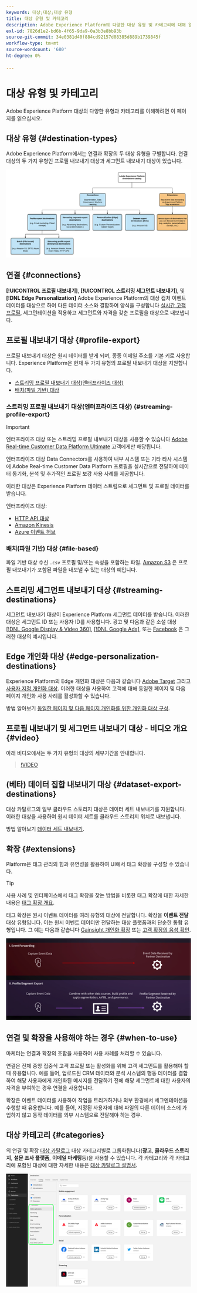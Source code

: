 ```yaml
---
keywords: 대상;대상;대상 유형
title: 대상 유형 및 카테고리
description: Adobe Experience Platform의 다양한 대상 유형 및 카테고리에 대해 알아봅니다.
exl-id: 7826d1e2-bd6b-4f65-9da9-0a3b3e8bb93b
source-git-commit: 34e0381d40f884cd92157d08385d889b1739845f
workflow-type: tm+mt
source-wordcount: '680'
ht-degree: 0%

---
```


# 대상 유형 및 카테고리

Adobe Experience Platform 대상의 다양한 유형과 카테고리를 이해하려면 이 페이지를 읽으십시오.

## 대상 유형 {#destination-types}

Adobe Experience Platform에서는 연결과 확장의 두 대상 유형을 구별합니다. 연결 대상의 두 가지 유형인 프로필 내보내기 대상과 세그먼트 내보내기 대상이 있습니다.

![대상 유형](./assets/destination-types/types-of-destinations.png)

## 연결 {#connections}

**[!UICONTROL 프로필 내보내기]**, **[!UICONTROL 스트리밍 세그먼트 내보내기]**, 및 **[!DNL Edge Personalization]** Adobe Experience Platform의 대상 캡처 이벤트 데이터를 대상으로 하여 다른 데이터 소스와 결합하여 양식을 구성합니다 [실시간 고객 프로필](../profile/home.md), 세그먼테이션을 적용하고 세그먼트와 자격을 갖춘 프로필을 대상으로 내보냅니다.

## 프로필 내보내기 대상 {#profile-export}

프로필 내보내기 대상은 원시 데이터를 받게 되며, 종종 이메일 주소를 기본 키로 사용합니다. Experience Platform은 현재 두 가지 유형의 프로필 내보내기 대상을 지원합니다.

* [스트리밍 프로필 내보내기 대상(엔터프라이즈 대상)](#streaming-profile-export)
* [배치(파일 기반) 대상](#file-based)

### 스트리밍 프로필 내보내기 대상(엔터프라이즈 대상) {#streaming-profile-export}

>[!IMPORTANT]
>
>엔터프라이즈 대상 또는 스트리밍 프로필 내보내기 대상을 사용할 수 있습니다 [Adobe Real-time Customer Data Platform Ultimate](https://helpx.adobe.com/legal/product-descriptions/real-time-customer-data-platform.html) 고객에게만 해당됩니다.

엔터프라이즈 대상 Data Connectors를 사용하여 내부 시스템 또는 기타 타사 시스템에 Adobe Real-time Customer Data Platform 프로필을 실시간으로 전달하여 데이터 동기화, 분석 및 추가적인 프로필 보강 사용 사례를 제공합니다.

이러한 대상은 Experience Platform 데이터 스트림으로 세그먼트 및 프로필 데이터를 받습니다.

엔터프라이즈 대상:

* [HTTP API 대상](catalog/streaming/http-destination.md)
* [Amazon Kinesis](catalog/cloud-storage/amazon-kinesis.md)
* [Azure 이벤트 허브](catalog/cloud-storage/azure-event-hubs.md)

### 배치(파일 기반) 대상 {#file-based}

파일 기반 대상 수신 `.csv` 프로필 및/또는 속성을 포함하는 파일. [Amazon S3](catalog/cloud-storage/amazon-s3.md) 은 프로필 내보내기가 포함된 파일을 내보낼 수 있는 대상의 예입니다.

## 스트리밍 세그먼트 내보내기 대상 {#streaming-destinations}

세그먼트 내보내기 대상이 Experience Platform 세그먼트 데이터를 받습니다. 이러한 대상은 세그먼트 ID 또는 사용자 ID를 사용합니다. 광고 및 다음과 같은 소셜 대상 [[!DNL Google Display & Video 360]](catalog/advertising/google-dv360.md), [[!DNL Google Ads]](catalog/advertising/google-ads-destination.md), 또는 [Facebook](catalog/social/facebook.md) 은 그러한 대상의 예시입니다.

## Edge 개인화 대상 {#edge-personalization-destinations}

Experience Platform의 Edge 개인화 대상은 다음과 같습니다 [Adobe Target](/help/destinations/catalog/personalization/adobe-target-connection.md) 그리고 [사용자 지정 개인화 대상](/help/destinations/catalog/personalization/custom-personalization.md). 이러한 대상을 사용하여 고객에 대해 동일한 페이지 및 다음 페이지 개인화 사용 사례를 활성화할 수 있습니다.

방법 알아보기 [동일한 페이지 및 다음 페이지 개인화를 위한 개인화 대상 구성](/help/destinations/ui/configure-personalization-destinations.md).

## 프로필 내보내기 및 세그먼트 내보내기 대상 - 비디오 개요 {#video}

아래 비디오에서는 두 가지 유형의 대상의 세부기간을 안내합니다.

>[!VIDEO](https://video.tv.adobe.com/v/29707?quality=12)

## (베타) 데이터 집합 내보내기 대상 {#dataset-export-destinations}

대상 카탈로그의 일부 클라우드 스토리지 대상은 데이터 세트 내보내기를 지원합니다. 이러한 대상을 사용하여 원시 데이터 세트를 클라우드 스토리지 위치로 내보냅니다.

방법 알아보기 [데이터 세트 내보내기](/help/destinations/ui/export-datasets.md).

## 확장 {#extensions}

Platform은 태그 관리의 힘과 유연성을 활용하여 UI에서 태그 확장을 구성할 수 있습니다.

>[!TIP]
>
>사용 사례 및 인터페이스에서 태그 확장을 찾는 방법을 비롯한 태그 확장에 대한 자세한 내용은 [태그 확장 개요](./catalog/launch-extensions/overview.md).

태그 확장은 원시 이벤트 데이터를 여러 유형의 대상에 전달합니다. 확장을 **이벤트 전달** 대상 유형입니다. 이는 원시 이벤트 데이터만 전달하는 대상 플랫폼과의 단순한 통합 유형입니다. 그 예는 다음과 같습니다 [Gainsight 개인화 확장](./catalog/personalization/gainsight.md) 또는 [고객 확장의 음성 확인](./catalog/voice/confirmit-digital-feedback.md).

![다른 대상과 비교하여 태그 확장](./assets/common/launch-and-other-destinations.png)

## 연결 및 확장을 사용해야 하는 경우 {#when-to-use}

마케터는 연결과 확장의 조합을 사용하여 사용 사례를 처리할 수 있습니다.

연결은 전체 중앙 집중식 고객 프로필 또는 활성화를 위해 고객 세그먼트를 활용해야 할 때 유용합니다. 예를 들어, 업로드된 CRM 데이터와 분석 시스템의 행동 데이터를 결합하여 해당 사용자에게 개인화된 메시지를 전달하기 전에 해당 세그먼트에 대한 사용자의 자격을 부여하는 경우 연결을 사용합니다.

확장은 이벤트 데이터를 사용하여 작업을 트리거하거나 외부 환경에서 세그멘테이션을 수행할 때 유용합니다. 예를 들어, 지정된 사용자에 대해 파일의 다른 데이터 소스에 가입하지 않고 동작 데이터를 외부 시스템으로 전달해야 하는 경우.

## 대상 카테고리 {#categories}

의 연결 및 확장 [대상 카탈로그](https://platform.adobe.com/destination/catalog) 대상 카테고리별로 그룹화됩니다(**광고**, **클라우드 스토리지**, **설문 조사 플랫폼**, **이메일 마케팅**&#x200B;등)을 사용할 수 있습니다. 각 카테고리와 각 카테고리에 포함된 대상에 대한 자세한 내용은 [대상 카탈로그 설명서](./catalog/overview.md).

![카탈로그 페이지에서 강조 표시된 대상 카테고리.](./assets/destination-types/destination-categories-menu.png)

